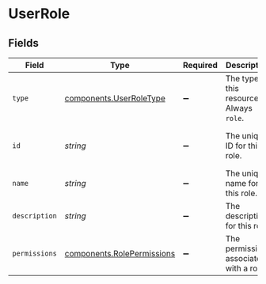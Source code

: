 # UserRole


## Fields

| Field                                                                    | Type                                                                     | Required                                                                 | Description                                                              | Example                                                                  |
| ------------------------------------------------------------------------ | ------------------------------------------------------------------------ | ------------------------------------------------------------------------ | ------------------------------------------------------------------------ | ------------------------------------------------------------------------ |
| `type`                                                                   | [components.UserRoleType](../../models/components/userroletype.md)       | :heavy_minus_sign:                                                       | The type of this resource. Always `role`.                                | role                                                                     |
| `id`                                                                     | *string*                                                                 | :heavy_minus_sign:                                                       | The unique ID for this role.                                             | 462ab2e2-3e29-44bd-b39f-e4d1293affbb                                     |
| `name`                                                                   | *string*                                                                 | :heavy_minus_sign:                                                       | The unique name for this role.                                           | Support                                                                  |
| `description`                                                            | *string*                                                                 | :heavy_minus_sign:                                                       | The description for this role.                                           | Customer support agents                                                  |
| `permissions`                                                            | [components.RolePermissions](../../models/components/rolepermissions.md) | :heavy_minus_sign:                                                       | The permissions associated with a role.                                  |                                                                          |